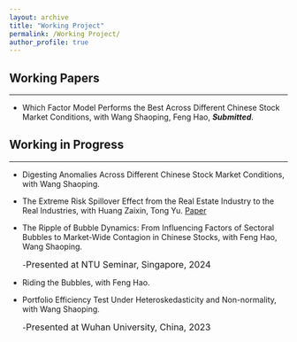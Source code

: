 ```yaml
---
layout: archive
title: "Working Project"
permalink: /Working Project/
author_profile: true
---
```


## Working Papers
---
* Which Factor Model Performs the Best Across Different Chinese Stock Market Conditions, with Wang Shaoping, Feng Hao, ***Submitted***.

## Working in Progress
---
* Digesting Anomalies Across Different Chinese Stock Market Conditions, with Wang Shaoping.

* The Extreme Risk Spillover Effect from the Real Estate Industry to the Real Industries, with Huang Zaixin, Tong Yu. [Paper](../assets/Too_Connected_to_Fail.pdf)
  
* The Ripple of Bubble Dynamics: From Influencing Factors of Sectoral Bubbles to Market-Wide Contagion in Chinese Stocks, with Feng Hao, Wang Shaoping.

  -<font size=3>Presented at NTU Seminar, Singapore, 2024</font>
  
* Riding the Bubbles, with Feng Hao.

* Portfolio Efficiency Test Under Heteroskedasticity and Non-normality, with Wang Shaoping.

  -<font size=3>Presented at Wuhan University, China, 2023</font>
